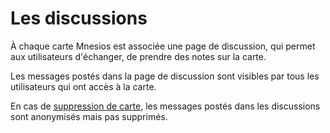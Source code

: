 # Les discussions

À chaque carte Mnesios est associée une page de discussion, qui permet aux utilisateurs d'échanger, de prendre des notes sur la carte.

Les messages postés dans la page de discussion sont visibles par tous les utilisateurs qui ont accès à la carte.

En cas de [suppression de carte](delete-personal-data.md), les messages postés dans les discussions sont anonymisés mais pas supprimés.
